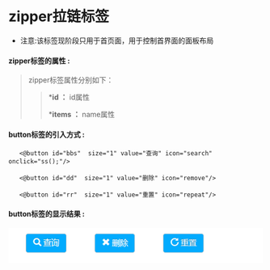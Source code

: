 # zipper**拉链标签**

* 注意:该标签现阶段只用于首页面，用于控制首界面的面板布局 

#### zipper**标签的属性 :**

> zipper标签属性分别如下：
>
> > ***id ：** id属性
> >
> > ***items ：** name属性
> >

#### button标签的引入方式 :

```
   <@button id="bbs"  size="1" value="查询" icon="search" onclick="ss();"/>

   <@button id="dd"  size="1" value="删除" icon="remove"/>

   <@button id="rr"  size="1" value="重置" icon="repeat"/>
```

#### button标签的显示结果 :

![](/assets/button.png)

